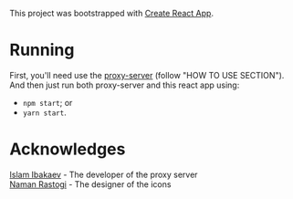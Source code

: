 This project was bootstrapped with [Create React App](https://github.com/facebookincubator/create-react-app).

# Running

First, you'll need use the [proxy-server](https://github.com/victoralvess/dark-sky-proxy) (follow "HOW TO USE SECTION"). And then just run both proxy-server and this react app using:
- `npm start`; or
- `yarn start`.

# Acknowledges

[Islam Ibakaev](https://github.com/dagman) - The developer of the proxy server <br/>
[Naman Rastogi](https://www.uplabs.com/techguynr) - The designer of the icons
